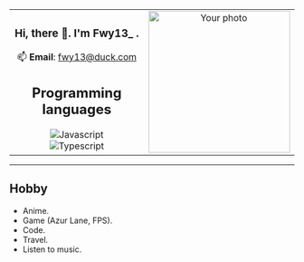 <div align="center">

<table>
  <tr>
    <td valign="middle" width="50%">

<h3 align="center">Hi, there 👋. I'm Fwy13_ .</h3>

<div align="center">

📫 **Email**: fwy13@duck.com

## Programming languages
<img alt="Javascript" src="https://img.shields.io/badge/Javascript-F0DB4F?style=for-the-badge&labelColor=black&logo=javascript&logoColor=F0DB4F" />
<br>
<img alt="Typescript" src="https://img.shields.io/badge/Typescript-007acc?style=for-the-badge&labelColor=black&logo=typescript&logoColor=007acc" />
</div>

</td>
<td valign="middle" width="50%" align="center">

<img src="https://azurlane.netojuu.com/images/2/2d/KearsargeSpringWithoutBG.png" height="250" alt="Your photo" />

</td>
  </tr>
</table>

</div>

---

## Hobby
- Anime.
- Game (Azur Lane, FPS).
- Code.
- Travel.
- Listen to music.
